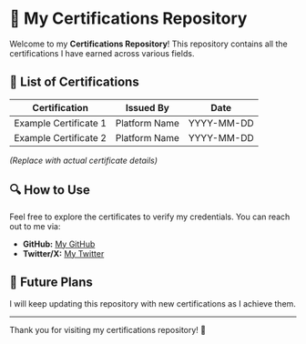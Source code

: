 # 📜 My Certifications Repository

Welcome to my **Certifications Repository**! This repository contains all the certifications I have earned across various fields.

## 📜 List of Certifications
| Certification | Issued By | Date |
|--------------|-----------|------|
| Example Certificate 1 | Platform Name | YYYY-MM-DD |
| Example Certificate 2 | Platform Name | YYYY-MM-DD |

_(Replace with actual certificate details)_

## 🔍 How to Use
Feel free to explore the certificates to verify my credentials. You can reach out to me via:

- **GitHub:** [My GitHub](https://github.com/ullaslgd)
- **Twitter/X:** [My Twitter](#)

## 🚀 Future Plans
I will keep updating this repository with new certifications as I achieve them.

---

Thank you for visiting my certifications repository! 🎉

